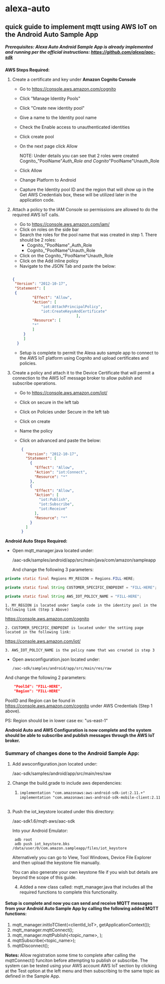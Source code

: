 # alexa-auto
## quick guide to implement mqtt using AWS IoT on the Android Auto Sample App

##### Prerequisites: Alexa Auto Android Sample App is already implemented and running per the official instructions:  https://github.com/alexa/aac-sdk

**AWS Steps Required:**

1. Create a certificate and key under **Amazon Cognito Console**
   * Go to https://console.aws.amazon.com/cognito
   
   * Click "Manage Identity Pools"
   
   * Click "Create new identity pool"
   
   * Give a name to the Identity pool name
   
   * Check the Enable access to unauthenticated identities
   
   * Click create pool
   
   *  On the next page click Allow
     
      NOTE: Under details you can see that 2 roles were created Cognito_"PoolName"_Auth_Role and Cognito_"PoolName"Unauth_Role
      
    * Click Allow
   
    * Change Platform to Android
   
    *  Capture the Identity pool ID and the region that will show up in the Get AWS Credentials box, these will be utilized later in the application code.
   
2. Attach a policy to the IAM Console so permissions are allowed to do the required AWS IoT calls.

   * Go to https://console.aws.amazon.com/iam/
   * Click on roles on the side bar
   * Search the roles for the pool name that was created in step 1. There should be 2 roles:
     * Cognito_"PoolName"_Auth_Role
     * Cognito_"PoolName"Unauth_Role
   * Click on the Cognito_"PoolName"Unauth_Role
   * Click on the Add inline policy
   * Navigate to the JSON Tab and paste the below:

   ```JSON

   {
    "Version": "2012-10-17",
    "Statement": [
    {
            "Effect": "Allow",
            "Action": [
                "iot:AttachPrincipalPolicy",
                "iot:CreateKeysAndCertificate"
            					],
            "Resource": [
            "*"
            ]
        }
        ] 
     }

   ```

   *    Setup is complete to permit the Alexa auto sample app to connect to the AWS IoT platform using Cognito and upload certificates and policies.

3. Create a policy and attach it to the Device Certificate that will permit a connection to the AWS IoT message broker to allow publish and subscribe operations.

   * Go to https://console.aws.amazon.com/iot/
   
   * Click on secure in the left tab
   
   * Click on Policies under Secure in the left tab
   
   * Click on create
   
   * Name the policy
   
   * Click on advanced and paste the below:
   
   ```JSON
       {
         "Version": "2012-10-17",
         "Statement": [
           {
             "Effect": "Allow",
             "Action": "iot:Connect",
             "Resource": "*"
           },
           {
             "Effect": "Allow",
             "Action": [
               "iot:Publish",
               "iot:Subscribe",
               "iot:Receive"
             ],
             "Resource": "*"
           }
         ]
       }
   ```





**Android Auto Steps Required:**

* Open mqtt_manager.java located under:

  /aac-sdk/samples/android/app/src/main/java/com/amazon/sampleapp

  And change the following 3 parameters:

```java
private static final Regions MY_REGION = Regions.FILL-HERE;
```
```java
private static final String CUSTOMER_SPECIFIC_ENDPOINT = "FILL-HERE";
```
``` java
private static final String AWS_IOT_POLICY_NAME = "FILL-HERE";
```


	1. MY_REGION is located under Sample code in the identity pool in the following link (Step 1 Above)

   https://console.aws.amazon.com/cognito 

	2. CUSTOMER_SPECIFIC_ENDPOINT is located under the setting page located in the following link:

   https://console.aws.amazon.com/iot/

	3. AWS_IOT_POLICY_NAME is the policy name that was created is step 3 


* Open awsconfiguration.json located under:

  ```
  /aac-sdk/samples/android/app/src/main/res/raw
  ```

And change the following 2 parameters:

```json
    "PoolId": "FILL-HERE",
    "Region": "FILL-HERE"
```
PoolID and Region can be found in https://console.aws.amazon.com/cognito under AWS Credentials (Step 1 above).

PS: Region should be in lower case ex: "us-east-1"



**Android Auto and AWS Configuration is now complete and the system should be able to subscribe and publish messages through the AWS IoT broker.**



### **Summary of changes done to the Android Sample App:**

1. Add awsconfiguration.json located under:

   /aac-sdk/samples/android/app/src/main/res/raw

2. Change the build.grade to include aws dependencies:

   1. ```xml
      implementation "com.amazonaws:aws-android-sdk-iot:2.11.+"
      implementation "com.amazonaws:aws-android-sdk-mobile-client:2.11.+"	
       		
      ```

3. Push the iot_keystore located under this directory:

   /aac-sdk1.6/mqtt-aws/aac-sdk

   

   Into your Android Emulator:

   ```
    adb root
    adb push iot_keystore.bks /data/user/0/com.amazon.sampleapp/files/iot_keystore
   ```

   

   Alternatively you can go to View, Tool Windows, Device File Explorer and then upload the keystone file manually. 

   You can also generate your own keystone file if you wish but details are beyond the scope of this guide.

   
   
   4. Added a new class called: mqtt_manager.java that includes all the required functions to complete this functionality.  
   
   

#### Setup is complete and now you can send and receive MQTT messages from your Android Auto Sample App by calling the following added MQTT functions:
  1. mqtt_manager.initIoTClient(<clientId_IoT>, getApplicationContext());
  2. mqtt_manager.mqttConnect();
  3. mqtt_manager.mqttPublish(<topic_name>, <message in JSON format>);
  4. mqttSubscribe(<topic_name>);
  5. mqttDisconnect();

**Notes:** Allow registration some time to complete after calling the mqttConnect() funciton before attempting to publish or subscribe.
The system can be tested using your AWS account AWS IoT section by clicking at the Test option at the left menu and then subscribing to the same topic as defined in the Sample App.


